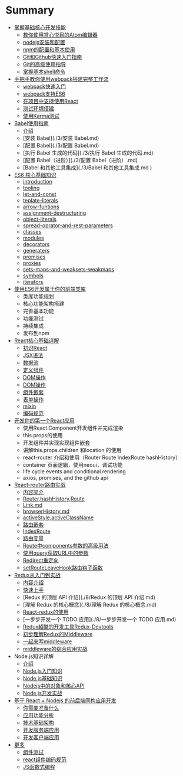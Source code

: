 # Summary

- [掌握基础核心开发技能]()
  - [教你使用赏心悦目的Atom编辑器](./1/教你使用赏心悦目的Atom编辑器.md)
  - [nodejs安装和配置](./1/nodejs安装和配置.md)
  - [npm的配置和基本使用](./1/npm的配置和基本使用.md)
  - [Git和Github快速入门指南](./1/Git和Github快速入门指南.md)
  - [Git的高级使用指导](./1/Git的高级使用指导.md)
  - [掌握基本shell命令](./1/掌握基本shell命令.md)
- [手把手教你使用webpack搭建完整工作流]()
  - [webpack快速入门](./2/webpack快速入门.md)
  - [webpack支持ES6](./2/webpack支持ES6.md)
  - [在项目中支持使用React](./2/在项目中支持使用React.md)
  - [测试环境搭建](./2/测试环境搭建.md)
  - [使用Karma测试](./2/使用Karma测试.md)
- [Babel使用指南]()
  - [介绍](./3/Babel使用指南.md)
  - [安装 Babel](./3/安装 Babel.md)
  - [配置 Babel](./3/配置 Babel.md)
  - [执行 Babel 生成的代码](./3/执行 Babel 生成的代码.md)
  - [配置 Babel（进阶）](./3/配置 Babel（进阶）.md)
  - [Babel 和其他工具集成](./3/Babel 和其他工具集成.md )
- [ES6 核心基础知识]()
  - [introduction](./4/introduction.md)
  - [tooling](./4/tooling.md)
  - [let-and-const](./4/let-and-const.md)
  - [teplate-literals](./4/teplate-literals.md)
  - [arrow-funtions](./4/arrow-funtions.md)
  - [assignment-destructuring](./4/assignment-destructuring.md)
  - [object-literals](./4/object-literals.md)
  - [spread-oprator-and-rest-parameters](./4/spread-oprator-and-rest-parameters.md)
  - [classes](./4/classes.md)
  - [modules](./4/modules.md)
  - [decorators](./4/decorators.md)
  - [generaters](./4/generaters.md)
  - [promises](./4/promises.md)
  - [proxies](./4/proxies.md)
  - [sets-maps-and-weaksets-weakmaps](./4/sets-maps-and-weaksets-weakmaps.md)
  - [symbols](./4/symbols.md)
  - [iterators](./4/iterators.md)
- [使用ES6开发属于你的前端类库]()
  - 类库功能规划
  - 核心功能架构搭建
  - 完善基本功能
  - 功能测试
  - 持续集成
  - 发布到npm
- [React核心基础详解]()
  - [初识React](./5/React第一讲课堂笔记（初识React）.md)
  - [JSX语法](./5/React第二讲课堂笔记（JSX语法）.md)
  - [数据流](./5/React第三讲课堂笔记（数据流）.md)
  - [定义组件](./5/React第四讲课堂笔记（定义组件）.md)
  - [DOM操作](./5/React第五讲课堂笔记（DOM操作）.md)
  - [DOM操作](./5/React第六讲课堂笔记（事件）.md)
  - [组件嵌套](./5/React第七讲课堂笔记（组件嵌套）.md)
  - [表单操作](./5/React第八讲课堂笔记（表单操作）.md)
  - [mixin](./5/React第九讲课堂笔记（mixin）.md)
  - [编码规范](./5/React课堂笔记第十讲（编码规范）.md)
- [开发你的第一个React应用]()
  - 使用React.Component开发组件并完成渲染
  - this.props的使用
  - 开发组件并实现实现组件嵌套
  - 讲解this.props.children 和location 的使用
  - react-router 介绍和使用（Router Route IndexRoute hashHistory）
  - container 页面逻辑，使用neoui，调试功能
  - life cycle events and conditional rendering
  - axios, promises, and the github api
- [React-router路由实战]()
  - [内容简介](./7/内容简介.md)
  - [Router,hashHistory,Route](./7/Router,hashHistory,Route.md)
  - [Link.md](./7/Link.md)
  - [browserHistory.md](./7/browserHistory.md)
  - [activeStyle,activeClassName](./7/activeStyle,activeClassName.md)
  - [路由嵌套](./7/路由嵌套.md)
  - [IndexRoute](./7/IndexRoute.md)
  - [路由变量](./7/路由变量.md)
  - [Route中components参数的高级用法](./7/Route中components参数的高级用法.md)
  - [使用query获取URL中的参数](./7/使用query获取URL中的参数.md)
  - [Redirect重定向](./7/Redirect重定向.md )
  - [setRouteLeaveHook路由钩子函数](./7/setRouteLeaveHook路由钩子函数.md)
- [Redux从入门到实战]()
  - [内容介绍](./8/介绍.md)
  - [快速上手](./8/快速上手.md)
  - [Redux 的顶层 API 介绍](./8/Redux 的顶层 API 介绍.md)
  - [理解 Redux 的核心概念](./8/理解 Redux 的核心概念.md)
  - [React-redux的使用](./8/React-redux的使用.md)
  - [一步步开发一个 TODO 应用](./8/一步步开发一个 TODO 应用.md)
  - [Redux超酷的开发工具Redux-Devtools](./8/Redux超酷的开发工具Redux-Devtools.md)
  - [初步理解Redux的Middleware](./8/初步理解Redux的Middleware.md)
  - [一起来写middleware](./8/一起来写middleware.md)
  - [middleware的综合应用实战](./8/middleware的应用.md)
- Node.js知识详解
  - [介绍](./9/Node.js知识详解.md)
  - [Node.js入门知识](./9/Node.js入门知识.md)
  - [Node.js基础知识](./9/Node.js基础知识.md)
  - [Nodejs中的对象和核心API](./9/Nodejs中的对象和核心API.md)
  - [Node.js开发实战](./9/Node.js开发实战.md)
- [基于 React + Nodejs 的前后端同构应用开发]()
  - [你需要准备什么](./10/你需要准备什么.md)
  - [应用功能分析](./10/应用功能分析.md)
  - [技术基础架构](./10/技术基础架构.md)
  - [开发服务端应用](./10/开发服务端应用.md)
  - [开发客户端应用](./10/开发客户端应用.md)
- [更多]()
  - [组件测试](./11/组件测试.md)
  - [react组件编码规范](./11/react组件编码规范.md)
  - [JS函数式编程](./11/JS函数式编程.md)

